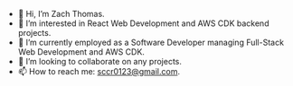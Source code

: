 - 👋 Hi, I’m Zach Thomas.
- 👀 I’m interested in React Web Development and AWS CDK backend projects.
- 🌱 I’m currently employed as a Software Developer managing Full-Stack Web Development and AWS CDK.
- 💞️ I’m looking to collaborate on any projects.
- 📫 How to reach me: sccr0123@gmail.com.

<!---
Sccr0123/Sccr0123 is a ✨ special ✨ repository because its `README.md` (this file) appears on your GitHub profile.
You can click the Preview link to take a look at your changes.
--->
